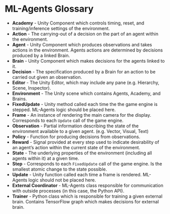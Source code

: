 # ML-Agents Glossary

 * **Academy** - Unity Component which controls timing, reset, and 
 training/inference settings of the environment. 
 * **Action** - The carrying-out of a decision on the part of an 
 agent within the environment.
 * **Agent** - Unity Component which produces observations and 
 takes actions in the environment. Agents actions are determined 
 by decisions produced by a linked Brain.
 * **Brain** - Unity Component which makes decisions for the agents 
 linked to it.
 * **Decision** - The specification produced by a Brain for an action 
 to be carried out given an observation. 
 * **Editor** - The Unity Editor, which may include any pane 
 (e.g. Hierarchy, Scene, Inspector). 
 * **Environment** - The Unity scene which contains Agents, Academy, 
 and Brains.
 * **FixedUpdate** - Unity method called each time the the game engine 
 is stepped. ML-Agents logic should be placed here.
 * **Frame** - An instance of rendering the main camera for the 
 display. Corresponds to each `Update` call of the game engine.
 * **Observation** - Partial information describing the state of the 
 environment available to a given agent. (e.g. Vector, Visual, Text)
 * **Policy** - Function for producing decisions from observations.
 * **Reward** - Signal provided at every step used to indicate 
 desirability of an agent’s action within the current state 
 of the environment.
 * **State** - The underlying properties of the environment 
 (including all agents within it) at a given time.
 * **Step** - Corresponds to each `FixedUpdate` call of the game engine. 
 Is the smallest atomic change to the state possible.
 * **Update** - Unity function called each time a frame is rendered. 
 ML-Agents logic should not be placed here.
 * **External Coordinator** - ML-Agents class responsible for 
 communication with outside processes (in this case, the Python API).
 * **Trainer** - Python class which is responsible for training a given 
 external brain. Contains TensorFlow graph which makes decisions 
 for external brain.
